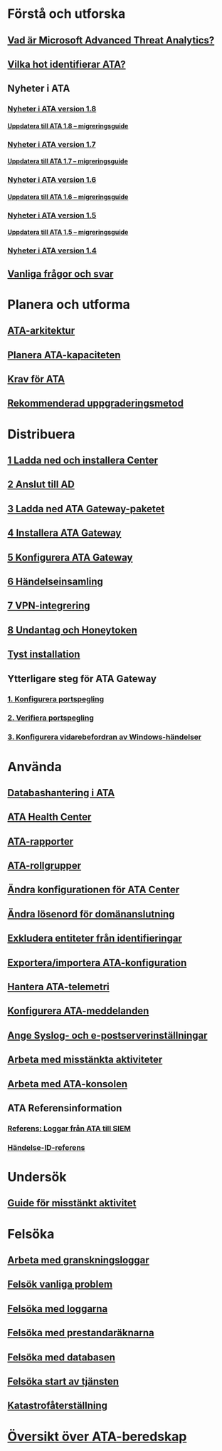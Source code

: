 # Förstå och utforska
## [Vad är Microsoft Advanced Threat Analytics?](what-is-ata.md)
## [Vilka hot identifierar ATA?](ata-threats.md)
## Nyheter i ATA
### [Nyheter i ATA version 1.8](whats-new-version-1.8.md)
#### [Uppdatera till ATA 1.8 – migreringsguide](ata-update-1.8-migration-guide.md)
### [Nyheter i ATA version 1.7](whats-new-version-1.7.md)
#### [Uppdatera till ATA 1.7 – migreringsguide](ata-update-1.7-migration-guide.md)
### [Nyheter i ATA version 1.6](whats-new-version-1.6.md)
#### [Uppdatera till ATA 1.6 – migreringsguide](ata-update-1.6-migration-guide.md)
### [Nyheter i ATA version 1.5](whats-new-version-1.5.md)
#### [Uppdatera till ATA 1.5 – migreringsguide](ata-update-1.5-migration-guide.md)
### [Nyheter i ATA version 1.4](whats-new-version-1.4.md)
## [Vanliga frågor och svar](ata-technical-faq.md)
# Planera och utforma
## [ATA-arkitektur](ata-architecture.md)
## [Planera ATA-kapaciteten](ata-capacity-planning.md)
## [Krav för ATA](ata-prerequisites.md)
## [Rekommenderad uppgraderingsmetod](upgrade-path.md)
# Distribuera
## [1 Ladda ned och installera Center](install-ata-step1.md)
## [2 Anslut till AD](install-ata-step2.md)
## [3 Ladda ned ATA Gateway-paketet](install-ata-step3.md)
## [4 Installera ATA Gateway](install-ata-step4.md)
## [5 Konfigurera ATA Gateway](install-ata-step5.md)
## [6 Händelseinsamling](install-ata-step6.md)
## [7 VPN-integrering](vpn-integration-install-step.md)
## [8 Undantag och Honeytoken](install-ata-step7.md)
## [Tyst installation](ata-silent-installation.md)
## Ytterligare steg för ATA Gateway
### [1. Konfigurera portspegling](configure-port-mirroring.md)
### [2. Verifiera portspegling](validate-port-mirroring.md)
### [3. Konfigurera vidarebefordran av Windows-händelser](configure-event-collection.md)
# Använda
## [Databashantering i ATA](ata-database-management.md)
## [ATA Health Center](ata-health-center.md)
## [ATA-rapporter](reports.md)
## [ATA-rollgrupper](ata-role-groups.md)
## [Ändra konfigurationen för ATA Center](modifying-ata-center-configuration.md)
## [Ändra lösenord för domänanslutning](modifying-ata-config-dcpassword.md)
## [Exkludera entiteter från identifieringar](excluding-entities-from-detections.md)
## [Exportera/importera ATA-konfiguration](ata-configuration-file.md)
## [Hantera ATA-telemetri](manage-telemetry-settings.md)
## [Konfigurera ATA-meddelanden](setting-ata-alerts.md)
## [Ange Syslog- och e-postserverinställningar](setting-syslog-email-server-settings.md)
## [Arbeta med misstänkta aktiviteter](working-with-suspicious-activities.md)
## [Arbeta med ATA-konsolen](working-with-ata-console.md)
## ATA Referensinformation
### [Referens: Loggar från ATA till SIEM](cef-format-sa.md)
### [Händelse-ID-referens](event-id-reference.md)
# Undersök
## [Guide för misstänkt aktivitet](suspicious-activity-guide.md)
# Felsöka
## [Arbeta med granskningsloggar](troubleshoot-audit.md)
## [Felsök vanliga problem](troubleshooting-ata-known-errors.md)
## [Felsöka med loggarna](troubleshooting-ata-using-logs.md)
## [Felsöka med prestandaräknarna](troubleshooting-ata-using-perf-counters.md)
## [Felsöka med databasen](troubleshooting-ata-using-ata-database.md)
## [Felsöka start av tjänsten](troubleshooting-service-startup.md)
## [Katastrofåterställning](disaster-recovery.md)
# [Översikt över ATA-beredskap](ata-resources.md)